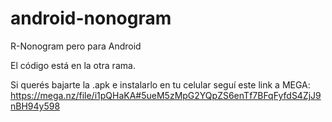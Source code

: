 # android-nonogram
R-Nonogram pero para Android

El código está en la otra rama.

Si querés bajarte la .apk e instalarlo en tu celular seguí este link a MEGA: https://mega.nz/file/i1pQHaKA#5ueM5zMpG2YQpZS6enTf7BFqFyfdS4ZjJ9nBH94y598
